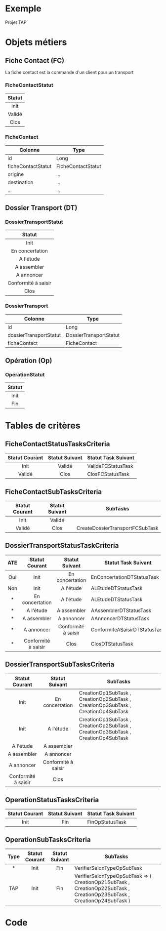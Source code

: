 # Exemple

Projet TAP

# Objets métiers

## Fiche Contact (FC)

La fiche contact est la commande d'un client pour un transport

### FicheContactStatut

| Statut |
| :------------: |
| Init |
| Validé |
| Clos |

### FicheContact

| Colonne | Type |
| ------- | ---- |
| id | Long |
| ficheContactStatut | FicheContactStatut |
| origine | ... |
| destination | ... |
| ... | ... |

## Dossier Transport (DT)

### DossierTransportStatut

| Statut |
| :------------: |
| Init |
| En concertation |
| A l'étude |
| A assembler |
| A annoncer |
| Conformité à saisir |
| Clos |

### DossierTransport

| Colonne | Type |
| ------- | ---- |
| id | Long |
| dossierTransportStatut | DossierTransportStatut |
| ficheContact | FicheContact |

## Opération (Op)

### OperationStatut

| Statut |
| :------------: |
| Init |
| Fin |

# Tables de critères

## FicheContactStatusTasksCriteria

| Statut Courant | Statut Suivant | Statut Task Suivant |
| :------------: | :------------: | ------------------- |
| Init | Validé | ValideFCStatusTask |
| Validé | Clos | ClosFCStatusTask |

## FicheContactSubTasksCriteria

| Statut Courant | Statut Suivant | SubTasks |
| :------------: | :------------: | -------- |
| Init | Validé |  |
| Validé | Clos | CreateDossierTransportFCSubTask |

## DossierTransportStatusTaskCriteria

| ATE | Statut Courant | Statut Suivant | Statut Task Suivant |
| :-: | :------------: | :------------: | ------------------- |
| Oui | Init | En concertation | EnConcertationDTStatusTask |
| Non | Init | A l'étude | ALEtudeDTStatusTask |
| * | En concertation | A l'étude | ALEtudeDTStatusTask |
| * | A l'étude | A assembler | AAssemblerDTStatusTask |
| * | A assembler | A annoncer | AAnnoncerDTStatusTask |
| * | A annoncer | Conformité à saisir | ConformiteASaisirDTStatusTask |
| * | Conformité à saisir | Clos | ClosDTStatusTask |

## DossierTransportSubTasksCriteria

| Statut Courant | Statut Suivant | SubTasks |
| :------------: | :------------: | -------- |
| Init | En concertation | CreationOp1SubTask , CreationOp2SubTask , CreationOp3SubTask , CreationOp4SubTask |
| Init | A l'étude | CreationOp1SubTask , CreationOp2SubTask , CreationOp3SubTask , CreationOp4SubTask |
| A l'étude | A assembler |  |
| A assembler | A annoncer |  |
| A annoncer | Conformité à saisir |  |
| Conformité à saisir | Clos |  |

## OperationStatusTasksCriteria

| Statut Courant | Statut Suivant | Statut Task Suivant |
| :------------: | :------------: | ------------------- |
| Init | Fin | FinOpStatusTask |

## OperationSubTasksCriteria

| Type | Statut Courant | Statut Suivant | SubTasks |
| :--: | :------------: | :------------: | -------- |
| * | Init | Fin | VerifierSelonTypeOpSubTask |
| TAP | Init | Fin | VerifierSelonTypeOpSubTask => ( CreationOp21SubTask , CreationOp22SubTask , CreationOp23SubTask , CreationOp24SubTask ) |

# Code